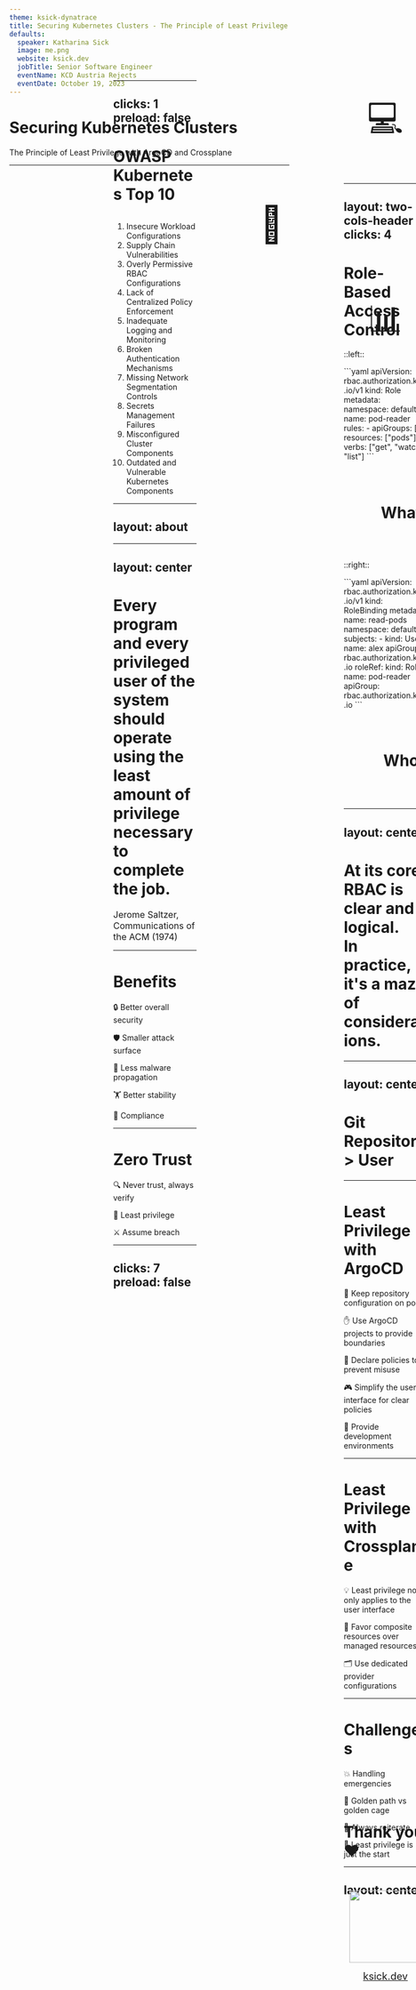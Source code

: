 ```yaml
---
theme: ksick-dynatrace
title: Securing Kubernetes Clusters - The Principle of Least Privilege with ArgoCD and Crossplane
defaults:
  speaker: Katharina Sick
  image: me.png
  website: ksick.dev
  jobTitle: Senior Software Engineer
  eventName: KCD Austria Rejects
  eventDate: October 19, 2023
---
```


<style>
.target {
  position: absolute;
  width: 70px;
  height: 70px;
  font-size: 64px;
  text-align: center;
  line-height: 1;
}
</style>

# Securing Kubernetes Clusters

The Principle of Least Privilege with ArgoCD and Crossplane

<!--
- Deployment back in the days
- Kubernetes is not just a buzzword anymore
-->

---

<logos-kubernetes style="position: absolute; width: 150px; height: 150px; left: 415px; top: 185px" />

<span v-click class="target" style="left: 455px; top: 50px">💻</span>
<span v-click class="target" style="left: 455px; top: 410px">📊</span>
<span v-click class="target" style="left: 250px; top: 241px">🚨</span>
<skill-icons-gcp-light v-click class="target" style="left: 640px; top: 241px" />
<skill-icons-aws-light v-click class="target" style="left: 300px; top: 100px" />
<skill-icons-azure-light v-click class="target" style="left: 600px; top: 100px" />
<skill-icons-github-light v-click class="target" style="left: 310px; top: 360px" />
<arcticons-anythingtopip v-click class="target" style="left: 600px; top: 360px" />

<!--
- Kubernetes has evolved
- Main platform for deploying, running and scaling our applications
- But also
    - observability dashboards
    - alerts
    - cloud services on gcp
    - aws
    - or azure
    - GitHub
    - Any other thing
-->

---
clicks: 1
preload: false
---

<style>
.listItem {
  font-size: 18px;
}

.grey {
  color: grey;
}

.owaspHighlighted{}

.owaspHighlighted:after {
  content: '\00A0\00A0👈';
}
</style>

# OWASP Kubernetes Top 10

<ol style="margin-top: 32px">
<li :class="{ owaspHighlighted: $slidev.nav.clicks === 1, listItem: true }">Insecure Workload Configurations</li>
<li :class="{ grey: $slidev.nav.clicks === 1, listItem: true }">Supply Chain Vulnerabilities</li>
<li :class="{ owaspHighlighted: $slidev.nav.clicks === 1, listItem: true }">Overly Permissive RBAC Configurations</li>
<li :class="{ grey: $slidev.nav.clicks === 1, listItem: true }">Lack of Centralized Policy Enforcement</li>
<li :class="{ grey: $slidev.nav.clicks === 1, listItem: true }">Inadequate Logging and Monitoring</li>
<li :class="{ grey: $slidev.nav.clicks === 1, listItem: true }">Broken Authentication Mechanisms</li>
<li :class="{ grey: $slidev.nav.clicks === 1, listItem: true }">Missing Network Segmentation Controls</li>
<li :class="{ grey: $slidev.nav.clicks === 1, listItem: true }">Secrets Management Failures</li>
<li :class="{ grey: $slidev.nav.clicks === 1, listItem: true }">Misconfigured Cluster Components</li>
<li :class="{ grey: $slidev.nav.clicks === 1, listItem: true }">Outdated and Vulnerable Kubernetes Components</li>
</ol>

---
layout: about
---

---
layout: center
---

<h1 class="gradient">Every program and every privileged user of the system should operate using the least amount of privilege necessary to complete the job.</h1>

<span style="font-size: 16px">Jerome Saltzer, Communications of the ACM (1974)</span>

---

# Benefits

<v-clicks>

🔒 Better overall security

🛡️ Smaller attack surface

🚧️ Less malware propagation

🏋 Better stability

🤝 Compliance
</v-clicks>

---

# Zero Trust

<v-clicks>

🔍 Never trust, always verify

🔐 Least privilege

⚔️ Assume breach
</v-clicks>

<!--
- Security strategy of not granting implicit trust to a user, device or app by solely just a proxy around them like e.g. network location
- You can't simply buy a product and get it, just like PoLP

- Never trust: each new connection attempty must be authenticated and authorized
- Assume breach: plan for the worst case scenario and then be able to recover quickly
-->

---
clicks: 7
preload: false
---

<style>
.background {
  opacity: 0.1;
}
</style>

<logos-kubernetes style="position: absolute; width: 150px; height: 150px; left: 415px; top: 185px" />

<span v-click class="target" style="left: 455px; top: 60px">👩‍💻</span>
<span v-click class="target" style="left: 600px; top: 150px">🤖</span>
<clarity-node-line v-click :class="{ background: $slidev.nav.clicks > 6, target: true }" style="left: 600px; top:
300px" />
<clarity-nodes-line v-click :class="{ background: $slidev.nav.clicks > 6, target: true }" style="left: 455px; top:
400px" />
<carbon-api-1 v-click :class="{ background: $slidev.nav.clicks > 6, target: true }" style="left: 300px; top: 300px" />
<codicon-extensions v-click :class="{ background: $slidev.nav.clicks > 6, target: true }" style="left: 300px; top:
150px" />

<!--
- Humans
- Service Accounts
- Pods (Pod Security & Network Policies)
- Nodes (kubelet, minimal access to the api server)
- API server (interacts with many cluster internals, extensions!)
- Other extensions like operators
-->

---
layout: two-cols-header
clicks: 4
---

# Role-Based Access Control

::left::

<v-click at="0">
```yaml
apiVersion: rbac.authorization.k8s.io/v1
kind: Role
metadata:
  namespace: default
  name: pod-reader
rules:
- apiGroups: [""]
  resources: ["pods"]
  verbs: ["get", "watch", "list"]
```
</v-click>

<div v-click="3" style="display: flex; padding: 36px; width: 100%; align-items: center; justify-content: center">
    <h1 class="gradient">What?</h1>
</div>

::right::

<v-click at="1">
```yaml
apiVersion: rbac.authorization.k8s.io/v1
kind: RoleBinding
metadata:
  name: read-pods
  namespace: default
subjects:
  - kind: User
    name: alex
    apiGroup: rbac.authorization.k8s.io
roleRef:
  kind: Role
  name: pod-reader
  apiGroup: rbac.authorization.k8s.io
```
</v-click>

<div v-click="4" style="display: flex; padding: 36px; width: 100%; align-items: center; justify-content: center">
    <h1 class="gradient">Who?</h1>
</div>

---
layout: center
---

# At its core, RBAC is clear and logical.<br/>In practice, it's a maze of considerations.

---
layout: center
---

# Git Repository > User

---

# Least Privilege with ArgoCD

<v-clicks>

🎯 Keep repository configuration on point

✋ Use ArgoCD projects to provide boundaries

📝 Declare policies to prevent misuse

🎮 Simplify the user interface for clear policies

🌱 Provide development environments
</v-clicks>

---

# Least Privilege with Crossplane

<v-clicks>

💡 Least privilege not only applies to the user interface

🎼 Favor composite resources over managed resources

🗂️ Use dedicated provider configurations
</v-clicks>

---

# Challenges

<v-clicks>

💥 Handling emergencies

👑 Golden path vs golden cage

💫 Always reiterate

🏁 Least privilege is just the start
</v-clicks>

---
layout: center
---

<div style="display: flex; flex-direction: column; justify-content: end; align-items: center; height: 100%">

# Thank you ❤️

<img style="width: 130px; height: 130px; margin-top: 36px" src="/slides-qr.svg" />

<a href="https://ksick.dev" style="font-size: 18px; margin: 0; padding: 0">ksick.dev</a>
</div>
